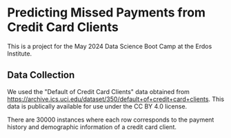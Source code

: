 # Predicting Missed Payments from Credit Card Clients
This is a project for the May 2024 Data Science Boot Camp at the Erdos Institute. 


## Data Collection 
We used the "Default of Credit Card Clients" data obtained from https://archive.ics.uci.edu/dataset/350/default+of+credit+card+clients. This data is publically available for use under the CC BY 4.0 license. 

There are 30000 instances where each row corresponds to the payment history and demographic information of a credit card client.
